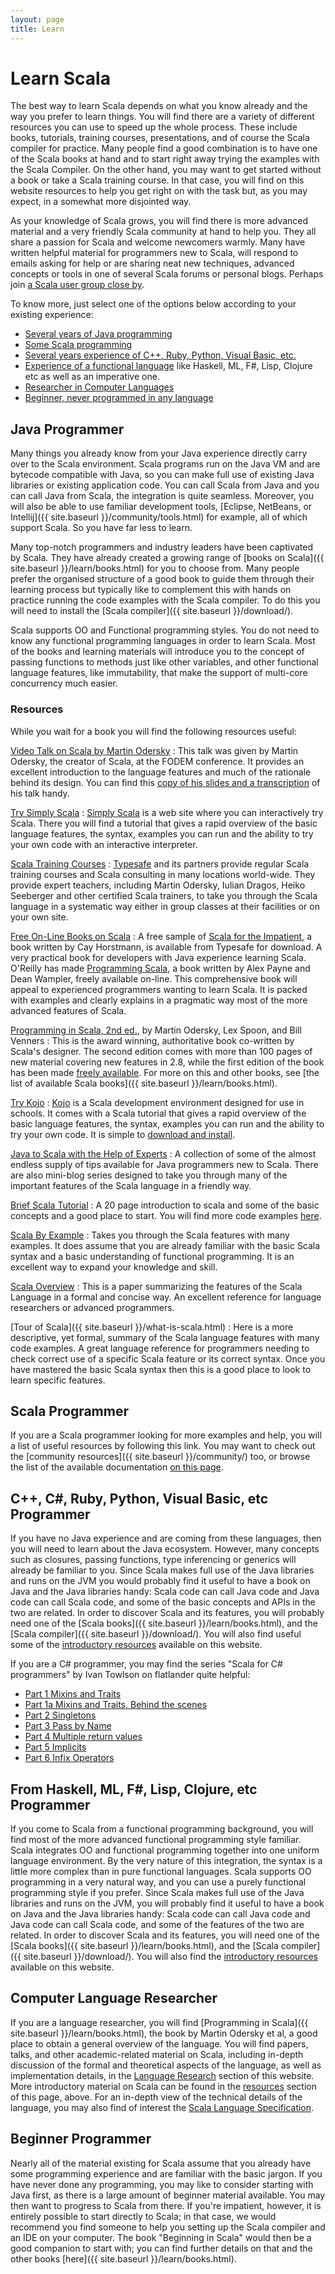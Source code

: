 ```yaml
---
layout: page
title: Learn
---
```


# Learn Scala

The best way to learn Scala depends on what you know already and the way you prefer to learn things. You will find there are a variety of different resources you can use to speed up the whole process. These include books, tutorials, training courses, presentations, and of course the Scala compiler for practice. Many people find a good combination is to have one of the Scala books at hand and to start right away trying the examples with the Scala Compiler. On the other hand, you may want to get started without a book or take a Scala training course. In that case, you will find on this website resources to help you get right on with the task but, as you may expect, in a somewhat more disjointed way.

As your knowledge of Scala grows, you will find there is more advanced material and a very friendly Scala community at hand to help you. They all share a passion for Scala and welcome newcomers warmly. Many have written helpful material for programmers new to Scala, will respond to emails asking for help or are sharing neat new techniques, advanced concepts or tools in one of several Scala forums or personal blogs. Perhaps join [a Scala user group close by](http://www.scala-tribes.org/).

To know more, just select one of the options below according to your existing experience:

* [Several years of Java programming](#java_programmer)
* [Some Scala programming](#scala_programmer)
* [Several years experience of C++, Ruby, Python, Visual Basic, etc.](#c_c_ruby_python_visual_basic_etc_programmer)
* [Experience of a functional language](#from_haskell_ml_f_lisp_clojure_etc_programmer) like Haskell, ML, F#, Lisp, Clojure etc as well as an imperative one.
* [Researcher in Computer Languages](#computer_language_researcher)
* [Beginner, never programmed in any language](#beginner_programmer)


## Java Programmer

Many things you already know from your Java experience directly carry over to the Scala environment. Scala programs run on the Java VM and are bytecode compatible with Java, so you can make full use of existing Java libraries or existing application code. You can call Scala from Java and you can call Java from Scala, the integration is quite seamless. Moreover, you will also be able to use familiar development tools, [Eclipse, NetBeans, or Intellij]({{ site.baseurl }}/community/tools.html) for example, all of which support Scala. So you have far less to learn.

Many top-notch programmers and industry leaders have been captivated by Scala. They have already created a growing range of [books on Scala]({{ site.baseurl }}/learn/books.html) for you to choose from. Many people prefer the organised structure of a good book to guide them through their learning process but typically like to complement this with hands on practice running the code examples with the Scala compiler. To do this you will need to install the [Scala compiler]({{ site.baseurl }}/download/).

Scala supports OO and Functional programming styles. You do not need to know any functional programming languages in order to learn Scala. Most of the books and learning materials will introduce you to the concept of passing functions to methods just like other variables, and other functional language features, like immutability, that make the support of multi-core concurrency much easier.

### Resources

While you wait for a book you will find the following resources useful:

[Video Talk on Scala by Martin Odersky](http://ftp.heanet.ie/mirrors/fosdem-video/2009/maintracks/scala.xvid.avi)
: This talk was given by Martin Odersky, the creator of Scala, at the FODEM conference. It provides an excellent introduction to the language features and much of the rationale behind its design. You can find this [copy of his slides and a transcription](http://ftp.heanet.ie/mirrors/fosdem-video/2009/maintracks/scala.xvid.avi) of his talk handy.

[Try Simply Scala](http://www.simplyscala.com/)
: [Simply Scala](http://www.simplyscala.com/) is a web site where you can interactively try Scala. There you will find a tutorial that gives a rapid overview of the basic language features, the syntax, examples you can run and the ability to try your own code with an interactive interpreter.

[Scala Training Courses](http://www.typesafe.com/products/training)
: [Typesafe](http://www.typesafe.com/) and its partners provide regular Scala training courses and Scala consulting in many locations world-wide. They provide expert teachers, including Martin Odersky, Iulian Dragos, Heiko Seeberger and other certified Scala trainers, to take you through the Scala language in a systematic way either in group classes at their facilities or on your own site.

[Free On-Line Books on Scala](http://programming-scala.labs.oreilly.com/)
: A free sample of [Scala for the Impatient](http://typesafe.com/resources/book/scala-for-the-impatient), a book written by Cay Horstmann, is available from Typesafe for download. A very practical book for developers with Java experience learning Scala. O'Reilly has made [Programming Scala](http://programming-scala.labs.oreilly.com/), a book written by Alex Payne and Dean Wampler, freely available on-line. This comprehensive book will appeal to experienced programmers wanting to learn Scala. It is packed with examples and clearly explains in a pragmatic way most of the more advanced features of Scala.

[Programming in Scala, 2nd ed.](http://www.artima.com/shop/programming_in_scala_2ed), by Martin Odersky, Lex Spoon, and Bill Venners
: This is the award winning, authoritative book co-written by Scala's designer. The second edition comes with more than 100 pages of new material covering new features in 2.8, while the first edition of the book has been made [freely available](http://www.artima.com/pins1ed/). For more on this and other books, see [the list of available Scala books]({{ site.baseurl }}/learn/books.html).

[Try Kojo](http://kogics.net/kojo-download)
: [Kojo](http://kogics.net/kojo-download) is a Scala development environment designed for use in schools. It comes with a Scala tutorial that gives a rapid overview of the basic language features, the syntax, examples you can run and the ability to try your own code. It is simple to [download and install](http://kogics.net/kojo-download).

[Java to Scala with the Help of Experts](http://www.scala-lang.org/node/960)
: A collection of some of the almost endless supply of tips available for Java programmers new to Scala. There are also mini-blog series designed to take you through many of the important features of the Scala language in a friendly way.

[Brief Scala Tutorial](http://www.scala-lang.org/docu/files/ScalaTutorial.pdf)
: A 20 page introduction to scala and some of the basic concepts and a good place to start. You will find more code examples [here](http://www.scala-lang.org/node/219).

[Scala By Example](http://www.scala-lang.org/docu/files/ScalaByExample.pdf)
: Takes you through the Scala features with many examples. It does assume that you are already familiar with the basic Scala syntax and a basic understanding of functional programming. It is an excellent way to expand your knowledge and skill.

[Scala Overview](http://www.scala-lang.org/docu/files/ScalaOverview.pdf)
: This is a paper summarizing the features of the Scala Language in a formal and concise way. An excellent reference for language researchers or advanced programmers.

[Tour of Scala]({{ site.baseurl }}/what-is-scala.html)
: Here is a more descriptive, yet formal, summary of the Scala language features with many code examples. A great language reference for programmers needing to check correct use of a specific Scala feature or its correct syntax. Once you have mastered the basic Scala syntax then this is a good place to look to learn specific features.


## Scala Programmer

If you are a Scala programmer looking for more examples and help, you will a list of useful resources by following this link. You may want to check out the [community resources]({{ site.baseurl }}/community/) too, or browse the list of the available documentation [on this page](http://www.scala-lang.org/node/197).


## C++, C#, Ruby, Python, Visual Basic, etc Programmer

If you have no Java experience and are coming from these languages, then you will need to learn about the Java ecosystem. However, many concepts such as closures, passing functions, type inferencing or generics will already be familiar to you. Since Scala makes full use of the Java libraries and runs on the JVM you would probably find it useful to have a book on Java and the Java libraries handy: Scala code can call Java code and Java code can call Scala code, and some of the basic concepts and APIs in the two are related. In order to discover Scala and its features, you will probably need one of the [Scala books]({{ site.baseurl }}/learn/books.html), and the [Scala compiler]({{ site.baseurl }}/download/). You will also find useful some of the [introductory resources](#resources) available on this website.

If you are a C# programmer, you may find the series "Scala for C# programmers" by Ivan Towlson on flatlander quite helpful:

* [Part 1 Mixins and Traits](http://hestia.typepad.com/flatlander/2009/01/scala-for-c-programmers-part-1-mixins-and-traits.html)
* [Part 1a Mixins and Traits, Behind the scenes](http://hestia.typepad.com/flatlander/2009/01/scala-for-c-programmers-part-1a-mixins-and-traits-behind-the-scenes.html)
* [Part 2 Singletons](http://hestia.typepad.com/flatlander/2009/01/scala-for-c-programmers-part-2-singletons.html)
* [Part 3 Pass by Name](http://hestia.typepad.com/flatlander/2009/01/scala-for-c-programmers-part-3-pass-by-name.html)
* [Part 4 Multiple return values](http://hestia.typepad.com/flatlander/2009/02/scala-for-c-programmers-part-4-multiple-return-values.html)
* [Part 5 Implicits](http://hestia.typepad.com/flatlander/2009/03/scala-for-c-programmers-part-5-implicits.html)
* [Part 6 Infix Operators](http://hestia.typepad.com/flatlander/2009/03/scala-for-c-programmers-part-6-infix-operators.html)


## From Haskell, ML, F#, Lisp, Clojure, etc Programmer

If you come to Scala from a functional programming background, you will find most of the more advanced functional programming style familiar. Scala integrates OO and functional programming together into one uniform language environment. By the very nature of this integration, the syntax is a little more complex than in pure functional languages. Scala supports OO programming in a very natural way, and you can use a purely functional programming style if you prefer. Since Scala makes full use of the Java libraries and runs on the JVM, you will probably find it useful to have a book on Java and the Java libraries handy: Scala code can call Java code and Java code can call Scala code, and some of the features of the two are related. In order to discover Scala and its features, you will need one of the [Scala books]({{ site.baseurl }}/learn/books.html), and the [Scala compiler]({{ site.baseurl }}/download/). You will also find the [introductory resources](#resources) available on this website.


## Computer Language Researcher

If you are a language researcher, you will find [Programming in Scala]({{ site.baseurl }}/learn/books.html), the book by Martin Odersky et al, a good place to obtain a general overview of the language. You will find papers, talks, and other academic-related material on Scala, including in-depth discussion of the formal and theoretical aspects of the language, as well as implementation details, in the [Language Research](http://www.scala-lang.org/node/143) section of this website. More introductory material on Scala can be found in the [resources](#resources) section of this page, above. For an in-depth view of the technical details of the language, you may also find of interest the [Scala Language Specification](http://www.scala-lang.org/docu/files/ScalaReference.pdf).


## Beginner Programmer

Nearly all of the material existing for Scala assume that you already have some programming experience and are familiar with the basic jargon. If you have never done any programming, you may like to consider starting with Java first, as there is a large amount of beginner material available. You may then want to progress to Scala from there. If you're impatient, however, it is entirely possible to start directly to Scala; in that case, we would recommend you find someone to help you setting up the Scala compiler and an IDE on your computer. The book "Beginning in Scala" would then be a good companion to start with; you can find further details on that and the other books [here]({{ site.baseurl }}/learn/books.html).

